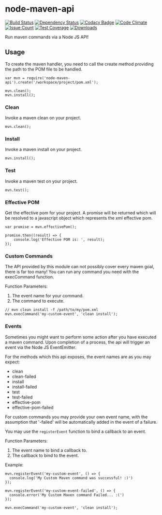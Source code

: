 # node-maven-api

[![Build Status](https://api.travis-ci.org/concon121/node-maven-api.png)](https://api.travis-ci.org/concon121/node-maven-api)
[![Dependency Status](https://david-dm.org/concon121/node-maven-api.svg)](https://david-dm.org/concon121/node-maven-api)
[![Codacy Badge](https://api.codacy.com/project/badge/Grade/9b9b60c42152461a9ec4e29d84848b01)](https://www.codacy.com/app/connor-bray/node-maven-api?utm_source=github.com&amp;utm_medium=referral&amp;utm_content=concon121/node-maven-api&amp;utm_campaign=Badge_Grade)
[![Code Climate](https://codeclimate.com/github/concon121/node-maven-api/badges/gpa.svg)](https://codeclimate.com/github/concon121/node-maven-api)
[![Issue Count](https://codeclimate.com/github/concon121/node-maven-api/badges/issue_count.svg)](https://codeclimate.com/github/concon121/node-maven-api)
[![Test Coverage](https://codeclimate.com/github/concon121/node-maven-api/badges/coverage.svg)](https://codeclimate.com/github/concon121/node-maven-api/coverage)
[![Downloads](https://img.shields.io/npm/dt/node-maven-api.svg?maxAge=2592000)](https://www.npmjs.com/package/node-maven-api)

Run maven commands via a Node JS API!

## Usage

To create the maven handler, you need to call the create method providing the path to the POM file to be handled.

```
var mvn = require('node-maven-api').create('/workspace/project/pom.xml');

mvn.clean();
mvn.install();
```

### Clean

Invoke a maven clean on your project.

```
mvn.clean();
```

### Install

Invoke a maven install on your project.

```
mvn.install();
```

### Test

Invoke a maven test on your project.

```
mvn.test();
```

### Effective POM

Get the effective pom for your project.  A promise will be returned which will be resolved to a javascript object which represents the xml effective pom.

```
var promise = mvn.effectivePom();

promise.then((result) => {
    console.log('Effective POM is: ', result);
});
```

### Custom Commands

The API provided by this module can not possibly cover every maven goal, there is far too many!  You can run any command you need with the execCommand function.

Function Parameters:

1.  The event name for your command.
2.  The command to execute.

```
// mvn clean install -f /path/to/my/pom.xml
mvn.execCommand('my-custom-event', 'clean install');
```

### Events

Sometimes you might want to perform some action after you have executed a maven command.  Upon completion of a process, the api will trigger an event via the Node JS EventEmitter.

For the methods which this api exposes, the event names are as you may expect:

*   clean
*   clean-failed
*   install
*   install-failed
*   test
*   test-failed
*   effective-pom
*   effective-pom-failed

For custom commands you may provide your own event name, with the assumption that '-failed' will be automatically added in the event of a failure.

You may use the ```registerEvent``` function to bind a callback to an event.

Function Parameters:

1.  The event name to bind a callback to.
2.  The callback to bind to the event.

Example:

```
mvn.registerEvent('my-custom-event', () => {
  console.log('My Custom Maven command was successful! :)')
});

mvn.registerEvent('my-custom-event-failed', () => {
  console.error('My Custom Maven command Failed... :(')
});

mvn.execCommand('my-custom-event', 'clean install');
```
